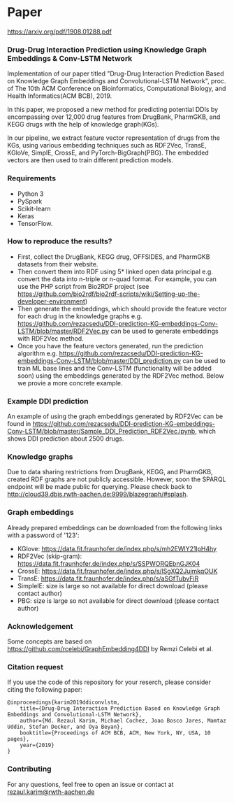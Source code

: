 # Paper
https://arxiv.org/pdf/1908.01288.pdf

### Drug-Drug Interaction Prediction using Knowledge Graph Embeddings & Conv-LSTM Network
Implementation of our paper titled "Drug-Drug Interaction Prediction Based on Knowledge Graph Embeddings and Convolutional-LSTM Network", proc. of The 10th ACM Conference on Bioinformatics, Computational Biology, and Health Informatics(ACM BCB), 2019.

In this paper, we proposed a new method for predicting potential DDIs by encompassing over 12,000 drug features from DrugBank, PharmGKB, and KEGG drugs with the help of knowledge graph(KGs). 

In our pipeline, we extract feature vector representation of drugs from the KGs, using various embedding techniques such as RDF2Vec, TransE, KGloVe, SimplE, CrossE, and PyTorch-BigGraph(PBG). The embedded vectors are then used to train different prediction models.

### Requirements
* Python 3
* PySpark
* Scikit-learn
* Keras 
* TensorFlow.

### How to reproduce the results?  
* First, collect the DrugBank, KEGG drug, OFFSIDES, and PharmGKB datasets from their website. 
* Then convert them into RDF using 5* linked open data principal e.g. convert the data into n-triple or n-quad format. For example, you can use the PHP script from Bio2RDF project (see https://github.com/bio2rdf/bio2rdf-scripts/wiki/Setting-up-the-developer-environment)
* Then generate the embeddings, which should provide the feature vector for each drug in the knowledge graphs e.g. https://github.com/rezacsedu/DDI-prediction-KG-embeddings-Conv-LSTM/blob/master/RDF2Vec.py can be used to generate embeddings with RDF2Vec method. 
* Once you have the feature vectors generated, run the prediction algorithm e.g. https://github.com/rezacsedu/DDI-prediction-KG-embeddings-Conv-LSTM/blob/master/DDI_prediction.py can be used to train ML base lines and the Conv-LSTM (functionality will be added soon) using the embeddings generated by the RDF2Vec method. Below we provie a more concrete example.

### Example DDI prediction
An example of using the graph embeddings generated by RDF2Vec can be found in https://github.com/rezacsedu/DDI-prediction-KG-embeddings-Conv-LSTM/blob/master/Sample_DDI_Prediction_RDF2Vec.ipynb, which shows DDI prediction about 2500 drugs.

### Knowledge graphs
Due to data sharing restrictions from DrugBank, KEGG, and PharmGKB, created RDF graphs are not publicly accessible. However, soon the SPARQL endpoint will be made public for querying. Please check back to http://cloud39.dbis.rwth-aachen.de:9999/blazegraph/#splash. 

### Graph embeddings
Already prepared embeddings can be downloaded from the following links with a password of '123': 
* KGlove: https://data.fit.fraunhofer.de/index.php/s/mh2EWlY21lpH4hy
* RDF2Vec (skip-gram): https://data.fit.fraunhofer.de/index.php/s/SSPWORQEbnGJK04
* CrossE: https://data.fit.fraunhofer.de/index.php/s/lSgXQ2JujmkqOUK
* TransE: https://data.fit.fraunhofer.de/index.php/s/aSGfTubvFiR 
* SimpleIE: size is large so not available for direct download (please contact author)
* PBG: size is large so not available for direct download (please contact author)

### Acknowledgement
Some concepts are based on https://github.com/rcelebi/GraphEmbedding4DDI by Remzi Celebi et al. 

### Citation request
If you use the code of this repository for your reserch, please consider citing the following paper: 

    @inproceedings{karim2019ddiconvlstm,
        title={Drug-Drug Interaction Prediction Based on Knowledge Graph Embeddings and Convolutional-LSTM Network},
        author={Md. Rezaul Karim, Michael Cochez, Joao Bosco Jares, Mamtaz Uddin, Stefan Decker, and Oya Beyan},
        booktitle={Proceedings of ACM BCB, ACM, New York, NY, USA, 10 pages},
        year={2019}
    }

### Contributing
For any questions, feel free to open an issue or contact at rezaul.karim@rwth-aachen.de
